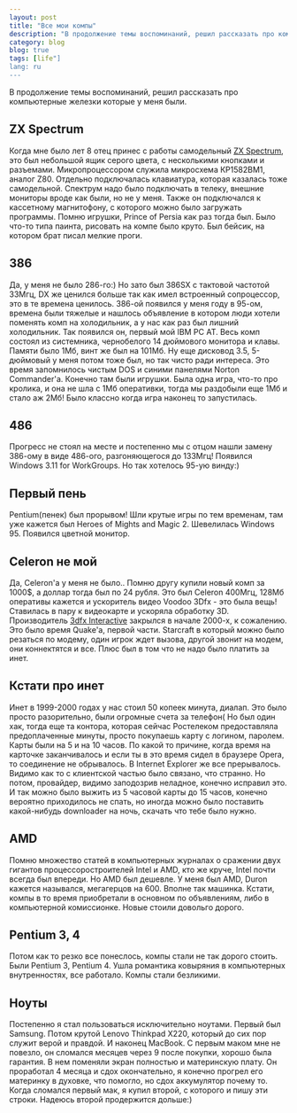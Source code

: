```yaml
---
layout: post
title: "Все мои компы"
description: "В продолжение темы воспоминаний, решил рассказать про компьютерные железки которые у меня были."
category: blog
blog: true
tags: [life"]
lang: ru
---
```


В продолжение темы воспоминаний, решил рассказать про компьютерные железки которые у меня были.

##  ZX Spectrum

Когда мне было лет 8 отец принес с работы самодельный <a href="https://ru.wikipedia.org/wiki/ZX_Spectrum" target="_blank">ZX Spectrum</a>, это был небольшой ящик серого цвета, с несколькими кнопками и разъемами.
Микропроцессором служила микросхема КР1582ВМ1, аналог Z80.
Отдельно подключалась клавиатура, которая казалась тоже самодельной. Спектрум надо было подключать в телеку, внешние мониторы вроде как были, но не у меня.
Также он подключался к кассетному магнитофону, с которого можно было загружать программы. Помню игрушки, Prince of Persia как раз тогда был. Было что-то типа паинта, рисовать на компе было круто.
Был бейсик, на котором брат писал мелкие проги.

## 386

Да, у меня не было 286-го:) Но зато был 386SX с тактовой частотой 33Мгц, DX же ценился больше так как имел встроенный сопроцессор, это в те времена ценилось. 386-ой появился у меня году в 95-ом,
времена были тяжелые и нашлось объявление в котором люди хотели поменять комп на холодильник, а у нас как раз был лишний холодильник. Так появился он, первый мой IBM PC AT.
Весь комп состоял из системника, чернобелого 14 дюймового монитора и клавы. Памяти было 1Мб, винт же был на 101Мб. Ну еще дисковод 3.5, 5-дюймовый у меня потом тоже был, но так чисто ради интереса. Это время запомнилось чистым DOS и синими панелями Norton Commander'а. Конечно там были игрушки.
Была одна игра, что-то про кролика, и она не шла с 1Мб оперативки, тогда мы раздобыли еще 1Мб и стало аж 2Мб! Было классно когда игра наконец то запустилась.

## 486

Прогресс не стоял на месте и постепенно мы с отцом нашли замену 386-ому в виде 486-ого, разгоняющегося до 133Мгц! Появился Windows 3.11 for WorkGroups. Но так хотелось 95-ую винду:)

## Первый пень

Pentium(пенек) был прорывом! Шли крутые игры по тем временам, там уже кажется был Heroes of Mights and Magic 2. Шевелилась Windows 95. Появился цветной монитор.

## Celeron не мой

Да, Celeron'а у меня не было.. Помню другу купили новый комп за 1000$, а доллар тогда был по 24 рубля. Это был Celeron 400Мгц, 128Мб оперативы кажется и ускоритель видео Voodoo 3Dfx - это была вещь! Ставилась в пару к видеокарте и ускоряла обработку 3D.
Производитель <a href="https://ru.wikipedia.org/wiki/3dfx_Interactive" target="_blank">3dfx Interactive</a> закрылся в начале 2000-х, к сожалению.
Это было время Quake'а, первой части. Starcraft в который можно было резаться по модему, один игрок ждет вызова, другой звонит на модем, они коннектятся и все. Плюс был в том что не надо было платить за инет.

## Кстати про инет

Инет в 1999-2000 годах у нас стоил 50 копеек минута, диалап. Это было просто разорительно, были огромные счета за телефон(
Но был один хак, тогда еще та контора, которая сейчас Ростелеком предоставляла предоплаченные минуты, просто покупаешь карту с логином, паролем. Карты были на 5 и на 10 часов.
По какой то причине, когда время на карточке заканчивалось и если ты в это время сидел в браузере Opera, то соединение не обрывалось. В Internet Explorer же все прерывалось. Видимо как то с клиентской частью было связано, что странно. Но потом, провайдер, видимо заподозрив неладное, конечно исправил это.
И так можно было выжить из 5 часовой карты до 15 часов, конечно вероятно приходилось не спать, но иногда можно было поставить какой-нибудь downloader на ночь, скачать что тебе было нужно.

## AMD

Помню множество статей в компьютерных журналах о сражении двух гигантов процессоростроителей Intel и AMD, кто же круче, Intel почти всегда был впереди. Но AMD был дешевле.
У меня был AMD, Duron кажется назывался, мегагерцов на 600. Вполне так машинка. Кстати, компы в то время приобретали в основном по объявлениям, либо в компьютерной комиссионке. Новые стоили довольго дорого.

## Pentium 3, 4

Потом как то резко все понеслось, компы стали не так дорого стоить. Были Pentium 3, Pentium 4. Ушла романтика ковыряния в компьютерных внутренностях, все работало. Компы стали безликими.

## Ноуты

Постепенно я стал пользоваться исключительно ноутами. Первый был Samsung. Потом крутой Lenovo Thinkpad X220, который до сих пор служит верой и правдой. И наконец MacBook. С первым маком мне не повезло, 
он сломался месяцев через 9 после покупки, хорошо была гарантия. В нем поменяли экран полностью и материнскую плату. Он проработал 4 месяца и сдох окончательно, я конечно прогрел его материнку в духовке, что помогло, но сдох аккумулятор почему то.
Когда сломался первый мак, я купил второй, с которого и пишу эти строки. Надеюсь второй продержится дольше:)
